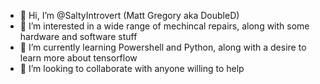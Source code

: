 - 👋 Hi, I’m @SaltyIntrovert (Matt Gregory aka DoubleD)
- 👀 I’m interested in a wide range of mechincal repairs, along with some hardware and software stuff
- 🌱 I’m currently learning Powershell and Python, along with a desire to learn more about tensorflow
- 💞️ I’m looking to collaborate with anyone willing to help

<!---
SaltyIntrovert/SaltyIntrovert is a ✨ special ✨ repository because its `README.md` (this file) appears on your GitHub profile.
You can click the Preview link to take a look at your changes.
--->
